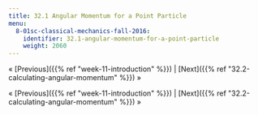 ```yaml
---
title: 32.1 Angular Momentum for a Point Particle
menu:
  8-01sc-classical-mechanics-fall-2016:
    identifier: 32.1-angular-momentum-for-a-point-particle
    weight: 2060
---
```

« [Previous]({{% ref "week-11-introduction" %}}) | [Next]({{% ref "32.2-calculating-angular-momentum" %}}) »

« [Previous]({{% ref "week-11-introduction" %}}) | [Next]({{% ref "32.2-calculating-angular-momentum" %}}) »